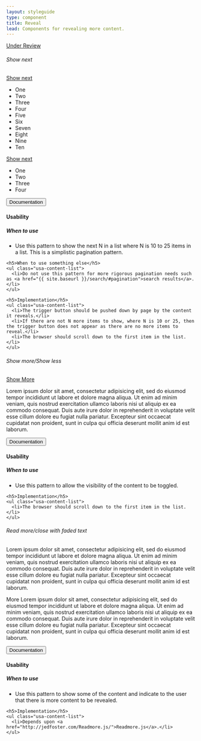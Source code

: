 ```yaml
---
layout: styleguide
type: component
title: Reveal
lead: Components for revealing more content.
---
```


<a href="{{ site.baseurl }}/getting-started/#maturity" class="usa-label maturity under_review">
  Under Review
</a>

<div class="preview">
  <h6 class="usa-heading-alt">Show next</h6>
  <div class="usajobs-show-next" data-object="reveal">
    <a href="#next" class="usa-button usa-button-outline usajobs-show-next__trigger" aria-expanded="false" aria-controls="next-content-1" data-behavior="reveal.show-next">
      Show next
    </a>
    <div id="next-content-1" aria-hidden="true" class="usa-accordion-content">
      <ul class="usa-content-list">
        <li>One</li>
        <li>Two</li>
        <li>Three</li>
        <li>Four</li>
        <li>Five</li>
        <li>Six</li>
        <li>Seven</li>
        <li>Eight</li>
        <li>Nine</li>
        <li>Ten</li>
      </ul>
      <a href="#next" class="usa-button usa-button-outline usajobs-show-next__trigger" aria-expanded="false" aria-controls="next-content-2" data-behavior="reveal.show-next">
        Show next
      </a>
    </div>
    <div id="next-content-2" aria-hidden="true" class="usa-accordion-content">
      <ul class="usa-content-list">
        <li>One</li>
        <li>Two</li>
        <li>Three</li>
        <li>Four</li>
      </ul>
    </div>
  </div>
</div>

<div class="usa-accordion-bordered usa-accordion-docs">
  <button class="usa-button-unstyled usa-accordion-button"
      aria-expanded="true" aria-controls="doc-0">
    Documentation
  </button>
  <div id="doc-0" aria-hidden="false" class="usa-accordion-content">
    <h4 class="usa-heading">Usability</h4>
    <h5>When to use</h5>
    <ul class="usa-content-list">
      <li>Use this pattern to show the next N in a list where N is 10 to 25 items in a list. This is a simplistic pagination pattern.</li>
    </ul>

    <h5>When to use something else</h5>
    <ul class="usa-content-list">
      <li>Do not use this pattern for more rigorous pagination needs such as <a href="{{ site.baseurl }}/search/#pagination">search results</a>.</li>
    </ul>

    <h5>Implementation</h5>
    <ul class="usa-content-list">
      <li>The trigger button should be pushed down by page by the content it reveals.</li>
      <li>If there are not N more items to show, where N is 10 or 25, then the trigger button does not appear as there are no more items to reveal.</li>
      <li>The browser should scroll down to the first item in the list.</li>
    </ul>
  </div>
</div>

<div class="preview">
  <h6 class="usa-heading-alt">Show more/Show less</h6>
  <div class="usajobs-show-more" data-object="reveal">
    <a href="#more-less" class="usa-button usa-button-outline usajobs-show-more__trigger" aria-expanded="false" aria-controls="more-applications" data-behavior="reveal.show-toggle">
      Show <span data-toggle-text="Less">More</span>
    </a>
    <div id="more-applications" aria-hidden="true" class="usa-accordion-content">
      <p>
        Lorem ipsum dolor sit amet, consectetur adipisicing elit, sed do eiusmod
        tempor incididunt ut labore et dolore magna aliqua. Ut enim ad minim veniam,
        quis nostrud exercitation ullamco laboris nisi ut aliquip ex ea commodo
        consequat. Duis aute irure dolor in reprehenderit in voluptate velit esse
        cillum dolore eu fugiat nulla pariatur. Excepteur sint occaecat cupidatat non
        proident, sunt in culpa qui officia deserunt mollit anim id est laborum.
      </p>
    </div>
  </div>
</div>

<div class="usa-accordion-bordered usa-accordion-docs">
  <button class="usa-button-unstyled usa-accordion-button"
      aria-expanded="true" aria-controls="doc-1">
    Documentation
  </button>
  <div id="doc-1" aria-hidden="false" class="usa-accordion-content">
    <h4 class="usa-heading">Usability</h4>
    <h5>When to use</h5>
    <ul class="usa-content-list">
      <li>Use this pattern to allow the visibility of the content to be toggled.</li>
    </ul>

    <h5>Implementation</h5>
    <ul class="usa-content-list">
      <li>The browser should scroll down to the first item in the list.</li>
    </ul>
  </div>
</div>

<div class="preview">
  <h6 class="usa-heading-alt">Read more/close with faded text</h6>
  <div class="usajobs-read-more" data-object="reveal-more">
    <p>
      Lorem ipsum dolor sit amet, consectetur adipisicing elit, sed do eiusmod tempor incididunt ut labore et dolore magna aliqua. Ut enim ad minim veniam, quis nostrud exercitation ullamco laboris nisi ut aliquip ex ea commodo consequat. Duis aute irure dolor in reprehenderit in voluptate velit esse cillum dolore eu fugiat nulla pariatur. Excepteur sint occaecat cupidatat non proident, sunt in culpa qui officia deserunt mollit anim id est laborum.
    </p>
    <p>
      More Lorem ipsum dolor sit amet, consectetur adipisicing elit, sed do eiusmod tempor incididunt ut labore et dolore magna aliqua. Ut enim ad minim veniam, quis nostrud exercitation ullamco laboris nisi ut aliquip ex ea commodo consequat. Duis aute irure dolor in reprehenderit in voluptate velit esse cillum dolore eu fugiat nulla pariatur. Excepteur sint occaecat cupidatat non proident, sunt in culpa qui officia deserunt mollit anim id est laborum.
    </p>
  </div>
</div>

<div class="usa-accordion-bordered usa-accordion-docs">
  <button class="usa-button-unstyled usa-accordion-button"
      aria-expanded="true" aria-controls="doc-2">
    Documentation
  </button>
  <div id="doc-2" aria-hidden="false" class="usa-accordion-content">
    <h4 class="usa-heading">Usability</h4>
    <h5>When to use</h5>
    <ul class="usa-content-list">
      <li>Use this pattern to show some of the content and indicate to the user that there is more content to be revealed.</li>
    </ul>

    <h5>Implementation</h5>
    <ul class="usa-content-list">
      <li>Depends upon <a href="http://jedfoster.com/Readmore.js/">Readmore.js</a>.</li>
    </ul>
  </div>
</div>
